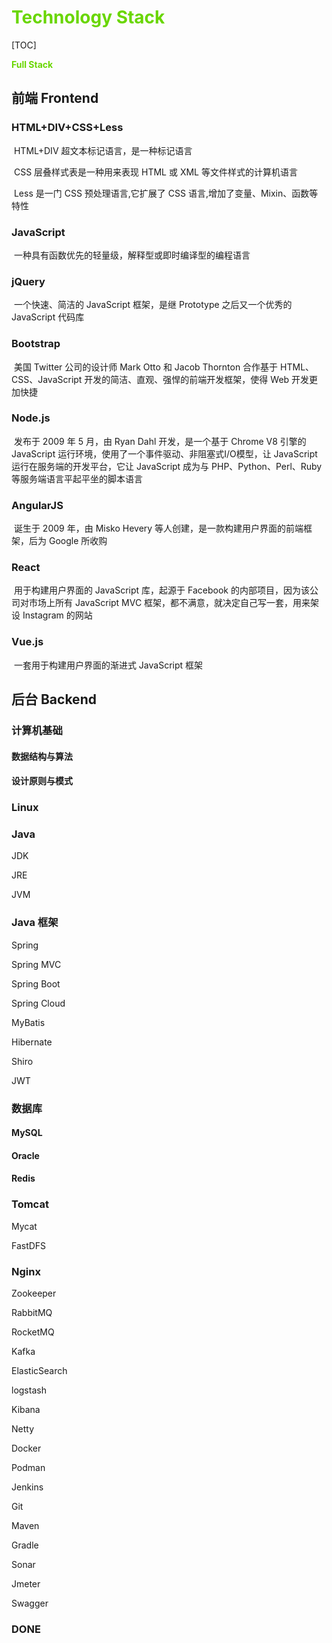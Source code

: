 # <font color=#69D600>Technology Stack</font>

[TOC]

<font color=#69D600>**Full Stack**</font>



## 前端 Frontend

### HTML+DIV+CSS+Less

​		HTML+DIV 超文本标记语言，是一种标记语言

​		CSS 层叠样式表是一种用来表现 HTML 或 XML 等文件样式的计算机语言

​		Less 是一门 CSS 预处理语言,它扩展了 CSS 语言,增加了变量、Mixin、函数等特性

### JavaScript

​		一种具有函数优先的轻量级，解释型或即时编译型的编程语言

### jQuery

​		一个快速、简洁的 JavaScript 框架，是继 Prototype 之后又一个优秀的 JavaScript 代码库

### Bootstrap

​		美国 Twitter 公司的设计师 Mark Otto 和 Jacob Thornton 合作基于 HTML、CSS、JavaScript 开发的简洁、直观、强悍的前端开发框架，使得 Web 开发更加快捷

### Node.js

​		发布于 2009 年 5 月，由 Ryan Dahl 开发，是一个基于 Chrome V8 引擎的 JavaScript 运行环境，使用了一个事件驱动、非阻塞式I/O模型，让 JavaScript 运行在服务端的开发平台，它让 JavaScript 成为与 PHP、Python、Perl、Ruby 等服务端语言平起平坐的脚本语言

### AngularJS

​		诞生于 2009 年，由 Misko Hevery 等人创建，是一款构建用户界面的前端框架，后为 Google 所收购

### React

​		用于构建用户界面的 JavaScript 库，起源于 Facebook 的内部项目，因为该公司对市场上所有 JavaScript MVC 框架，都不满意，就决定自己写一套，用来架设 Instagram 的网站

### Vue.js

​		一套用于构建用户界面的渐进式 JavaScript 框架



## 后台 Backend

### 计算机基础



#### 数据结构与算法

#### 设计原则与模式

### Linux

### Java

JDK

JRE

JVM

### Java 框架

Spring

Spring MVC

Spring Boot

Spring Cloud

MyBatis

Hibernate

Shiro

JWT

### 数据库

#### MySQL

#### Oracle

#### Redis

### Tomcat

Mycat

FastDFS

### Nginx

Zookeeper

RabbitMQ

RocketMQ

Kafka

ElasticSearch

logstash

Kibana

Netty

Docker

Podman

Jenkins

Git

Maven

Gradle

Sonar

Jmeter

Swagger

















### DONE